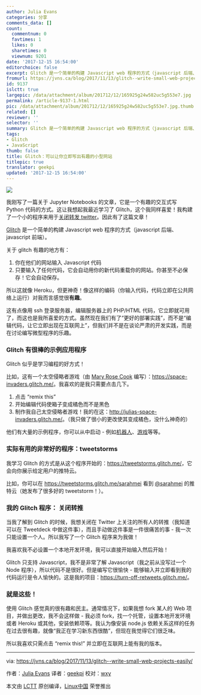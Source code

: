 ```yaml
---
author: Julia Evans
categories: 分享
comments_data: []
count:
  commentnum: 0
  favtimes: 1
  likes: 0
  sharetimes: 0
  viewnum: 9201
date: '2017-12-15 16:54:00'
editorchoice: false
excerpt: Glitch 是一个简单的构建 Javascript web 程序的方式（javascript 后端、javascript 前端）。
fromurl: https://jvns.ca/blog/2017/11/13/glitch--write-small-web-projects-easily/
id: 9137
islctt: true
largepic: /data/attachment/album/201712/12/165925g24w582uc5g553e7.jpg
permalink: /article-9137-1.html
pic: /data/attachment/album/201712/12/165925g24w582uc5g553e7.jpg.thumb.jpg
related: []
reviewer: ''
selector: ''
summary: Glitch 是一个简单的构建 Javascript web 程序的方式（javascript 后端、javascript 前端）。
tags:
- Glitch
- JavaScript
thumb: false
title: Glitch：可以让你立即写出有趣的小型网站
titlepic: true
translator: geekpi
updated: '2017-12-15 16:54:00'
---
```


![](/data/attachment/album/201712/12/165925g24w582uc5g553e7.jpg)


我刚写了一篇关于 Jupyter Notebooks 的文章，它是一个有趣的交互式写 Python 代码的方式。这让我想起我最近学习了 Glitch，这个我同样喜爱！我构建了一个小的程序来用于[关闭转发 twitter](https://turn-off-retweets.glitch.me/)。因此有了这篇文章！


[Glitch](https://glitch.com/) 是一个简单的构建 Javascript web 程序的方式（javascript 后端、javascript 前端）。


关于 glitch 有趣的地方有：


1. 你在他们的网站输入 Javascript 代码
2. 只要输入了任何代码，它会自动用你的新代码重载你的网站。你甚至不必保存！它会自动保存。


所以这就像 Heroku，但更神奇！像这样的编码（你输入代码，代码立即在公共网络上运行）对我而言感觉很**有趣**。


这有点像用 ssh 登录服务器，编辑服务器上的 PHP/HTML 代码，它立即就可用了，而这也是我所喜爱的方式。虽然现在我们有了“更好的部署实践”，而不是“编辑代码，让它立即出现在互联网上”，但我们并不是在谈论严肃的开发实践，而是在讨论编写微型程序的乐趣。


### Glitch 有很棒的示例应用程序


Glitch 似乎是学习编程的好方式！


比如，这有一个太空侵略者游戏（由 [Mary Rose Cook](https://maryrosecook.com/) 编写）：<https://space-invaders.glitch.me/>。我喜欢的是我只需要点击几下。


1. 点击 “remix this”
2. 开始编辑代码使箱子变成橘色而不是黑色
3. 制作我自己太空侵略者游戏！我的在这：<http://julias-space-invaders.glitch.me/>。（我只做了很小的更改使其变成橘色，没什么神奇的）


他们有大量的示例程序，你可以从中启动 - 例如[机器人](https://glitch.com/handy-bots)、[游戏](https://glitch.com/games)等等。


### 实际有用的非常好的程序：tweetstorms


我学习 Glitch 的方式是从这个程序开始的：<https://tweetstorms.glitch.me/>，它会向你展示给定用户的推特云。


比如，你可以在 <https://tweetstorms.glitch.me/sarahmei> 看到 [@sarahmei](https://twitter.com/sarahmei) 的推特云（她发布了很多好的 tweetstorm！）。


### 我的 Glitch 程序： 关闭转推


当我了解到 Glitch 的时候，我想关闭在 Twitter 上关注的所有人的转推（我知道可以在 Tweetdeck 中做这件事），而且手动做这件事是一件很痛苦的事 - 我一次只能设置一个人。所以我写了一个 Glitch 程序来为我做！


我喜欢我不必设置一个本地开发环境，我可以直接开始输入然后开始！


Glitch 只支持 Javascript，我不是非常了解 Javascript（我之前从没写过一个 Node 程序），所以代码不是很好。但是编写它很愉快 - 能够输入并立即看到我的代码运行是令人愉快的。这是我的项目：<https://turn-off-retweets.glitch.me/>。


### 就是这些！


使用 Glitch 感觉真的很有趣和民主。通常情况下，如果我想 fork 某人的 Web 项目，并做出更改，我不会这样做 - 我必须 fork，找一个托管，设置本地开发环境或者 Heroku 或其他，安装依赖项等。我认为像安装 node.js 依赖关系这样的任务在过去很有趣，就像“我正在学习新东西很酷”，但现在我觉得它们很乏味。


所以我喜欢只需点击 “remix this!” 并立即在互联网上能有我的版本。




---


via: <https://jvns.ca/blog/2017/11/13/glitch--write-small-web-projects-easily/>


作者：[Julia Evans](https://jvns.ca/) 译者：[geekpi](https://github.com/geekpi) 校对：[wxy](https://github.com/wxy)


本文由 [LCTT](https://github.com/LCTT/TranslateProject) 原创编译，[Linux中国](https://linux.cn/) 荣誉推出